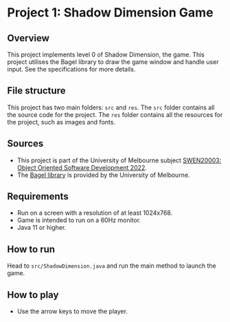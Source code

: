 # Project 1: Shadow Dimension Game

## Overview
This project implements level 0 of Shadow Dimension, the game. This project utilises the Bagel library to draw the game window and handle user input. See the specifications for more details.

## File structure
This project has two main folders: `src` and `res`. The `src` folder contains all the source code for the project. The `res` folder contains all the resources for the project, such as images and fonts.

## Sources
- This project is part of the University of Melbourne subject [SWEN20003: Object Oriented Software Development 2022](https://handbook.unimelb.edu.au/2022/subjects/swen20003).
- The [Bagel library](https://people.eng.unimelb.edu.au/mcmurtrye/bagel-doc/) is provided by the University of Melbourne.

## Requirements
- Run on a screen with a resolution of at least 1024x768.
- Game is intended to run on a 60Hz monitor.
- Java 11 or higher.

## How to run
Head to `src/ShadowDimension.java` and run the main method to launch the game.

## How to play
- Use the arrow keys to move the player.

